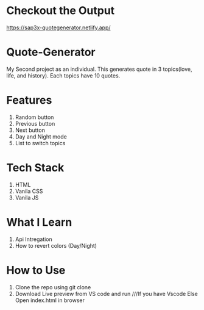 # Checkout the Output
https://sap3x-quotegenerator.netlify.app/

# Quote-Generator
My Second project as an individual. This generates quote in 3 topics(love, life, and history). Each topics have 10 quotes.

# Features
1. Random button
2. Previous button
3. Next button
4. Day and Night mode
5. List to switch topics

# Tech Stack
1. HTML
2. Vanila CSS
3. Vanila JS

# What I Learn 
1. Api Intregation
2. How to revert colors (Day/Night)

# How to Use
1. Clone the repo using
   git clone <repo Url>
2. Download Live preview from VS code and run   ///If you have Vscode
   Else Open index.html in browser
